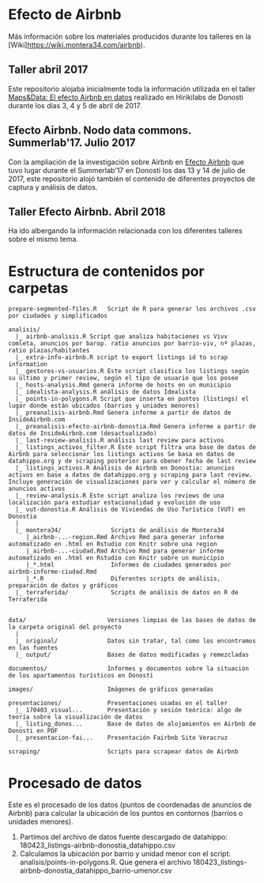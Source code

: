 Efecto de Airbnb
===

Más información sobre los materiales producidos durante los talleres en la [Wiki]https://wiki.montera34.com/airbnb).

## Taller abril 2017

Este repositorio alojaba inicialmente toda la información utilizada en el taller [Maps&Data: El efecto Airbnb en datos](https://montera34.com/project/efecto-airbnb-donostia/) realizado en Hirikilabs de Donosti durante los días 3, 4 y 5 de abril de 2017. 

## Efecto Airbnb. Nodo data commons. Summerlab'17. Julio 2017

Con la ampliación de la investigación sobre Airbnb en [Efecto Airbnb](https://lab.montera34.com/airbnb) que tuvo lugar durante el Summerlab'17 en Donosti los das 13 y 14 de julio de 2017, este repositorio alojó también el contenido de diferentes proyectos de captura y análisis de datos.

## Taller Efecto Airbnb. Abril 2018

Ha ido albergando la información relacionada con los diferentes talleres sobre el mismo tema.

# Estructura de contenidos por carpetas

    prepare-segmented-files.R   Script de R para generar los archivos .csv por ciudades y simplificados
    
    analisis/     
      |_ airbnb-analisis.R Script que analiza habitaciones vs Vivv comleta, anuncios por barop. ratio anuncios por barrio-viv, nº plazas, ratio plazas/habitantes
      |_ extra-info-airbnb.R script to export listings id to scrap information
      |_ gestores-vs-usuarios.R Este script clasifica los listings según su último y primer review, según el tipo de usuario que los posee 
      |_ hosts-analysis.Rmd genera informe de hosts en un municipio    
      |_ idealista-analysis.R análisis de datos Idealista   
      |_ points-in-polygons.R Script que inserta en puntos (listings) el lugar donde están ubicados (barrios y uniades menores)
      |_ preanalisis-airbnb.Rmd Genera informe a partir de datos de InsideAirbnb.com
      |_ preanalisis-efecto-airbnb-donostia.Rmd Genera informe a partir de datos de InsideAirbnb.com (desactualizado)
      |_ last-review-analisis.R análisis last review para activos
      |_ listings_activos_filter.R Este script filtra una base de datos de Airbnb para seleccionar los listings activos Se basa en datos de datahippo.org y de scraping posterior para obener fecha de last review
      |_ listings_activos.R Análisis de Airbnb en Donostia: anuncios activos en base a datos de datahippo.org y scraping para last review. Incluye generación de visualizaciones para ver y calcular el número de anuncios activos
      |_ review-analysis.R Este script analiza los reviews de una localización para estudiar estacionalidad y evolución de uso
      |_ vut-donostia.R Análisis de Viviendas de Uso Turístico (VUT) en Donostia
      |
      |_ montera34/              Scripts de análisis de Montera34
         |_airbnb-...-region.Rmd Archivo Rmd para generar informe automatizado en .html en Rstudio con Knitr sobre una region
         |_airbnb-...-ciudad.Rmd Archivo Rmd para generar informe automatizado en .html en Rstudio con Knitr sobre un municipio
         |_*.html                Informes de ciudades generados por airbnb-informe-ciudad.Rmd
         |_*.R                   Diferentes scripts de análisis, preparación de datos y gráficos
      |_ terraferida/            Scripts de análisis de datos en R de Terraferida


    data/                       Versiones limpias de las bases de datos de la carpeta original del proyecto
      |
      |_ original/              Datos sin tratar, tal como los encontramos en las fuentes
      |_ output/                Bases de datos modificadas y remezcladas

    documentos/                 Informes y documentos sobre la situación de los apartamentos turísticos en Donosti
    
    images/                     Imágenes de gráficos generadas

    presentaciones/             Presentaciones usadas en el taller
      |_ 170403_visual...       Presentación y sesión teórica: algo de teoría sobre la visualización de datos
      |_ listing_donos...       Base de datos de alojamientos en Airbnb de Donosti en PDF
      |_ presentacion-fai...    Presentación Fairbnb Sito Veracruz
      
    scraping/                   Scripts para scrapear datos de Airbnb
    
# Procesado de datos

Este es el procesado de los datos (puntos de coordenadas de anuncios de Airbnb) para calcular la ubicación de los puntos en contornos (barrios o unidades menores).

1. Partimos del archivo de datos fuente descargado de datahippo: 180423_listings-airbnb-donostia_datahippo.csv
2. Calculamos la ubicación por barrio y unidad menor con el script: analisis/points-in-polygons.R. Que genera el archivo 180423_listings-airbnb-donostia_datahippo_barrio-umenor.csv
